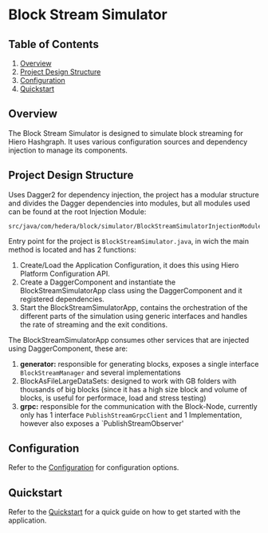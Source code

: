 # Block Stream Simulator

## Table of Contents

1. [Overview](#overview)
2. [Project Design Structure](#project-design-structure)
3. [Configuration](#configuration)
4. [Quickstart](#quickstart)

## Overview

The Block Stream Simulator is designed to simulate block streaming for Hiero Hashgraph.
It uses various configuration sources and dependency injection to manage its components.

## Project Design Structure

Uses Dagger2 for dependency injection, the project has a modular structure and divides the Dagger dependencies into modules, but all modules used can be found at the root Injection Module:

```plaintext
src/java/com/hedera/block/simulator/BlockStreamSimulatorInjectionModule.java
```

Entry point for the project is `BlockStreamSimulator.java`, in wich the main method is located and has 2 functions:
1. Create/Load the Application Configuration, it does this using Hiero Platform Configuration API.
1. Create a DaggerComponent and instantiate the BlockStreamSimulatorApp class using the DaggerComponent and it registered dependencies.
1. Start the BlockStreamSimulatorApp, contains the orchestration of the different parts of the simulation using generic interfaces and handles the rate of streaming and the exit conditions.

The BlockStreamSimulatorApp consumes other services that are injected using DaggerComponent, these are:
1. **generator:** responsible for generating blocks, exposes a single interface `BlockStreamManager` and several implementations
1. BlockAsFileLargeDataSets: designed to work with GB folders with thousands of big blocks (since it has a high size block and volume of blocks, is useful for performace, load and stress testing)
1. **grpc:** responsible for the communication with the Block-Node, currently only has 1 interface `PublishStreamGrpcClient` and 1 Implementation, however also exposes a `PublishStreamObserver'

## Configuration

Refer to the [Configuration](configuration.md) for configuration options.

## Quickstart

Refer to the [Quickstart](quickstart.md) for a quick guide on how to get started with the application.
